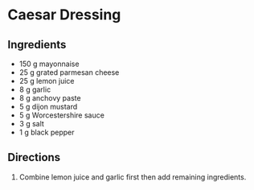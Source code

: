 # Caesar Dressing

## Ingredients
- 150 g mayonnaise
- 25 g grated parmesan cheese
- 25 g lemon juice
- 8 g garlic
- 8 g anchovy paste
- 5 g dijon mustard
- 5 g Worcestershire sauce
- 3 g salt
- 1 g black pepper

## Directions
1. Combine lemon juice and garlic first then add remaining ingredients.